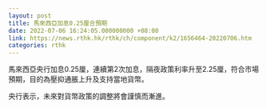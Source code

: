 ```yaml
---
layout: post
title: 馬來西亞加息0.25厘合預期
date: 2022-07-06 16:24:05.000000000 +08:00
link: https://news.rthk.hk/rthk/ch/component/k2/1656464-20220706.htm
categories: rthk
---
```


馬來西亞央行加息0.25厘，連續第2次加息，隔夜政策利率升至2.25厘，符合市場預期，目的為壓抑通脹上升及支持當地貨幣。

央行表示，未來對貨幣政策的調整將會謹慎而漸進。
